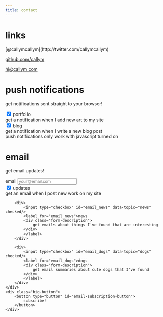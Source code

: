 ```yaml
---
title: contact
---
```

<h1>links</h1>
<div class="contact links center">
[@callymcallym](http://twitter.com/callymcallym)

[github.com/callym](http://github.com/callym)

[hi@callym.com](mailto:hi@callym.com)
</div>

# push notifications
get notifications sent straight to your browser!
<div>
<form class="center" id="push-subscription-form">
	<div class="checkboxes" id="topics">
		<div>
			<input type="checkbox" id="push_portfolio" data-topic="portfolio" checked/>
			<label for="push_portfolio">portfolio
			<div class="form-description">
				get a notification when I add new art to my site
			</div>
			</label>
		</div>
		<div>
			<input type="checkbox" id="push_blog" data-topic="blog" checked/>
			<label for="push_blog">blog
			<div class="form-description">
				get a notification when I write a new blog post
			</div>
			</label>
		</div>
	</div>
	<div class="big-button">
		<label for="push_notifications_action" id="push_notifications_label">
			<noscript>
				push notifications only work with javascript turned on
			</noscript>
		</label>
		<button type="button" id="push_notifications_action" style="display: none">
			subscribe!
		</button>
	</div>
</form>
</div>

# email
get email updates!
<form class="center" id="email-subscription-form">
	<div class="email">
		<label for="email">email</label>
		<span class="email-input">
			<input 	type="email"
					id="email"
					name="email_address" 
					placeholder="your@email.com"
					required/>
		</span>
	</div>
	<div class="checkboxes" id="topics">
		<div>
			<input type="checkbox" id="email_updates" data-topic="updates" checked/>
			<label for="email_updates">updates
			<div class="form-description">
				get an email when I post new work on my site
			</div>
			</label>
		</div>

		<div>
			<input type="checkbox" id="email_news" data-topic="news" checked/>
			<label for="email_news">news
			<div class="form-description">
				get emails about things I've found that are interesting
			</div>
			</label>
		</div>

		<div>
			<input type="checkbox" id="email_dogs" data-topic="dogs" checked/>
			<label for="email_dogs">dogs
			<div class="form-description">
				get email summaries about cute dogs that I've found
			</div>
			</label>
		</div>
	</div>
	<div class="big-button">
		<button type="button" id="email-subscription-button">
			subscribe!
		</button>
	</div>
</form>

<script>
$(document).ready(function() {
	var check_subscribe = function(type, cb_zero, cb_else) {
		var checked = 0;
		$(`#${type}-subscription-form input[type=checkbox]`).each(function() {
			checked += $(this).prop('checked') ? 1 : 0;
		});
		if (checked <= 0) {
			if (cb_zero) {
				cb_zero();
			}
		} else {
			if (cb_else) {
				cb_else();
			}
		}
	}

	var get_topics = function(type) {
		var topics = [];
		$(`#${type}-subscription-form input[type=checkbox]`).each(function() {
			var $this = $(this);
			if ($this.prop('checked')) {
				topics.push($this.data('topic'));
			}
		});
		return topics;
	}

	var get_from_storage = function(type) {
		var data = localStorage[`${type}-notification`];

		if (data == undefined) {
			data = null;
		} else {
			data = JSON.parse(data);
		}

		return data;
	}

	var get_topics_from_storage = function(type) {
		var topics = get_from_storage(type);
		
		if (topics) {
			if (topics.topics == undefined) {
				topics = null;
			} else {
				topics = topics.topics;
			}
		}

		return topics;
	}

	var save_topics = function(type, obj) {
		obj = obj || {};
		var topics = get_topics(type);
		obj.topics = obj.topics || topics;

		localStorage[`${type}-notification`] = JSON.stringify(obj);
	}

	var remove_topics = function(type) {
		localStorage.removeItem(`${type}-notification`);
	}

	var set_topics = function(type, topics) {
		if (topics) {
			$(`#${type}-subscription-form input[type=checkbox]`).each(function() {
				var $this = $(this);
				if (topics.indexOf($this.data('topic')) > -1) {
					$this.prop('checked', true);
				} else {
					$this.prop('checked', false);
				}
			});
		}
	}

	var set_topics_from_storage = function(type) {
		set_topics(type, get_topics_from_storage(type));
	}

	var has_changed = function(type) {
		var changed = false;

		var new_topics = get_topics(type);
		var old_topics = get_topics_from_storage(type);

		if (old_topics == null) {
			changed = true;
		}

		if (!changed) {
			old_topics.forEach(function(topic) {
				if (new_topics.indexOf(topic) === -1) {
					changed = true;
					return;
				}
			});
		}

		if (!changed) {
			new_topics.forEach(function(topic) {
				if (old_topics.indexOf(topic) === -1) {
					changed = true;
					return;
				}
			});
		}

		return changed;
	}

	var is_subscribed = false;
	var $push_notification_button = $('#push_notifications_action');

	var update_message = function() {
		
	};

	var check_push_subscribe = function() {
		check_subscribe('push',
		function() {
			callym.message(
				"please select at least one category to subscribe",
				'error');
			$push_notification_button
				.addClass('error')
				.text('unsubscribe!');
		},
		function() {
			$push_notification_button.removeClass('error');

			var changed = has_changed('push');

			if (changed && is_subscribed) {
				$push_notification_button.html("change!");
			} else {
				$push_notification_button.html("subscribe!");
			}
		});
	}

	$('#push-subscription-form #topics input[type=checkbox]').on('click', check_push_subscribe);

	var toggle_subscribe = function() {
		// unsubscribe!
		if ($(this).hasClass('error')) {
			push_unsubscribe()
				.then(function() {
					remove_topics('push');
					is_subscribed = false;
					check_push_subscribe();
				});
		}
		else {
			push_subscribe(get_topics('push'))
				.then(function() {
					save_topics('push');
					is_subscribed = true;
					check_push_subscribe();
				});
		}
		return false;
	};

	$push_notification_button.on('click', toggle_subscribe);

	if (!navigator.serviceWorker || !('PushManager' in window))
	{
		$('#push_notifications_label').html(
			`<p>your web browser doesn't support Service Workers or Push Notifications</p>
			<p>for more information about what browsers do, check
			<a href="http://caniuse.com/#feat=push-api">here</a></p>`
		);
	}
	else if (Notification.permission === 'denied') {
		$('#push_notifications_label').html(
			`<p>you have blocked notifications!</p>
			<p>if you want to unblock them, see instructions
			<a href="https://support.google.com/chrome/answer/6148059?hl=en-GB&ref_topic=3434353">
				here (Google Chrome)</a>
			(steps for Firefox are very similar)</p>`
		);
	} else {
		$push_notification_button.show();
		
		navigator.serviceWorker.ready
			.then(function(registration) {
				return registration.pushManager.getSubscription();
			})
			.then(function(subscription) {
				if (subscription) {
					is_subscribed = true;
				}
			})
			.then(update_message);
	}

	$('#email-subscription-button').on('click', function() {
		var $form = $('#email-subscription-form');

		var email = $form.find('#email').val();

		if (email.length === 0) {
			callym.message("you need to enter an email", 'error');
			return;
		}

		if (email.indexOf('@') == -1) {
			callym.message("your email address needs to contain an '@'", 'error');
			return;
		}

		if (email.split('@').filter(Boolean).length < 2) {
			callym.message("your email needs text before and after the '@'", 'error');
			return;
		}

		// unsubscribe!
		if ($(this).hasClass('error')) {
			var subscription = {
				email: email
			};

			fetch('https://z8jnhu3g0g.execute-api.eu-west-1.amazonaws.com/production/unregister', {
				method: 'post',
				headers: {
					'Content-type' : 'application/json'
				},
				body: JSON.stringify(subscription)
			})
			.then(function() {
				callym.message("you have been unsubscribed");
				remove_topics('email');
			});

			return;
		}

		var topics = get_topics('email');
		
		var subscription = {
			email: email,
			topics: topics
		};
		fetch('https://z8jnhu3g0g.execute-api.eu-west-1.amazonaws.com/production/register', {
			method: 'post',
			headers: {
				'Content-type' : 'application/json'
			},
			body: JSON.stringify(subscription)
		}).then(function() {
			callym.message("you have been sent a confirmation email");
			save_topics('email', subscription);
		});
	});

	var check_email_subscribe = function() {
		check_subscribe('email',
		function() {
			callym.message(
				"please select at least one category to subscribe",
				'error');
			$('#email-subscription-button')
				.addClass('error')
				.text('unsubscribe!');
		},
		function() {
			var changed = has_changed('email');

			var text = "change!";
			if (!changed) {
				text = "subscribe!";
			}

			$('#email-subscription-button')
				.removeClass('error')
				.text(text);
		});
	}
	
	$('#email-subscription-form #topics input[type=checkbox]').on('click', check_email_subscribe);

	$('#email-subscription-form #email').on('input', function() {
		var email = get_from_storage('email').email;

		var text = "subscribe!";
		if (email && email == $(this).val()) {
			text = "change!";
		}

		$('#email-subscription-button')
			.removeClass('error')
			.text(text);
	});

	if (window.location.search.length > 0) {
		// so the email bit is more central
		$('body').css('height', '150vh');

		var urlParams = new URLSearchParams(window.location.search);
		window.location.hash = '#email';
		$('#email-subscription-form #email').val(urlParams.get('email'));

		var topics = urlParams.get('topics') || [];

		set_topics('email', topics);
		check_email_subscribe();
	} else {
		set_topics_from_storage('email');
		var email = get_from_storage('email').email;

		if (email) {
			$('#email-subscription-form #email').val(email);
		}
	}
});
</script>